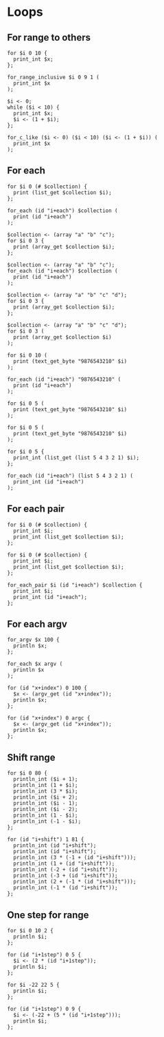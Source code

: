 # Loops

## For range to others

```polygolf
for $i 0 10 {
  print_int $x;
};
```

```polygolf loops.forRangeToForRangeInclusive()
for_range_inclusive $i 0 9 1 (
  print_int $x
);
```

```polygolf loops.forRangeToWhile
$i <- 0;
while ($i < 10) {
  print_int $x;
  $i <- (1 + $i);
};
```

```polygolf loops.forRangeToForCLike
for_c_like ($i <- 0) ($i < 10) ($i <- (1 + $i)) (
  print_int $x
);
```

## For each

```polygolf
for $i 0 (# $collection) {
  print (list_get $collection $i);
};
```

```polygolf loops.forRangeToForEach("list_get")
for_each (id "i+each") $collection (
  print (id "i+each")
);
```

```polygolf
$collection <- (array "a" "b" "c");
for $i 0 3 {
  print (array_get $collection $i);
};
```

```polygolf loops.forRangeToForEach("array_get")
$collection <- (array "a" "b" "c");
for_each (id "i+each") $collection (
  print (id "i+each")
);
```

```polygolf
$collection <- (array "a" "b" "c" "d");
for $i 0 3 {
  print (array_get $collection $i);
};
```

```polygolf loops.forRangeToForEach("array_get")
$collection <- (array "a" "b" "c" "d");
for $i 0 3 (
  print (array_get $collection $i)
);
```

```polygolf
for $i 0 10 (
  print (text_get_byte "9876543210" $i)
);
```

```polygolf loops.forRangeToForEach("text_get_byte")
for_each (id "i+each") "9876543210" (
  print (id "i+each")
);
```

```polygolf
for $i 0 5 (
  print (text_get_byte "9876543210" $i)
);
```

```polygolf loops.forRangeToForEach("text_get_byte")
for $i 0 5 (
  print (text_get_byte "9876543210" $i)
);
```

```polygolf
for $i 0 5 {
  print_int (list_get (list 5 4 3 2 1) $i);
};
```

```polygolf loops.forRangeToForEach("list_get")
for_each (id "i+each") (list 5 4 3 2 1) (
  print_int (id "i+each")
);
```

## For each pair

```polygolf
for $i 0 (# $collection) {
  print_int $i;
  print_int (list_get $collection $i);
};
```

```polygolf loops.forRangeToForEach("list_get")
for $i 0 (# $collection) {
  print_int $i;
  print_int (list_get $collection $i);
};
```

```polygolf loops.forRangeToForEachPair
for_each_pair $i (id "i+each") $collection {
  print_int $i;
  print_int (id "i+each");
};
```

## For each argv

```polygolf
for_argv $x 100 {
  println $x;
};
```

```polygolf loops.forArgvToForEach
for_each $x argv (
  println $x
);
```

```polygolf loops.forArgvToForRange()
for (id "x+index") 0 100 {
  $x <- (argv_get (id "x+index"));
  println $x;
};
```

```polygolf loops.forArgvToForRange(false)
for (id "x+index") 0 argc {
  $x <- (argv_get (id "x+index"));
  println $x;
};
```

## Shift range

```polygolf
for $i 0 80 {
  println_int ($i + 1);
  println_int (1 + $i);
  println_int (3 * $i);
  println_int ($i + 2);
  println_int ($i - 1);
  println_int ($i - 2);
  println_int (1 - $i);
  println_int (-1 - $i);
};
```

```polygolf loops.shiftRangeOneUp
for (id "i+shift") 1 81 {
  println_int (id "i+shift");
  println_int (id "i+shift");
  println_int (3 * (-1 + (id "i+shift")));
  println_int (1 + (id "i+shift"));
  println_int (-2 + (id "i+shift"));
  println_int (-3 + (id "i+shift"));
  println_int (2 + (-1 * (id "i+shift")));
  println_int (-1 * (id "i+shift"));
};
```

## One step for range

```polygolf
for $i 0 10 2 {
  println $i;
};
```

```polygolf loops.forRangeToForRangeOneStep
for (id "i+1step") 0 5 {
  $i <- (2 * (id "i+1step"));
  println $i;
};
```

```polygolf
for $i -22 22 5 {
  println $i;
};
```

```polygolf loops.forRangeToForRangeOneStep
for (id "i+1step") 0 9 {
  $i <- (-22 + (5 * (id "i+1step")));
  println $i;
};
```
